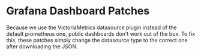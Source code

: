 # Grafana Dashboard Patches

Because we use the VictoriaMetrics datasource plugin instead of the default prometheus one, public
dashboards don't work out of the box. To fix this, these patches simply change the datasource type
to the correct one after downloading the JSON.
